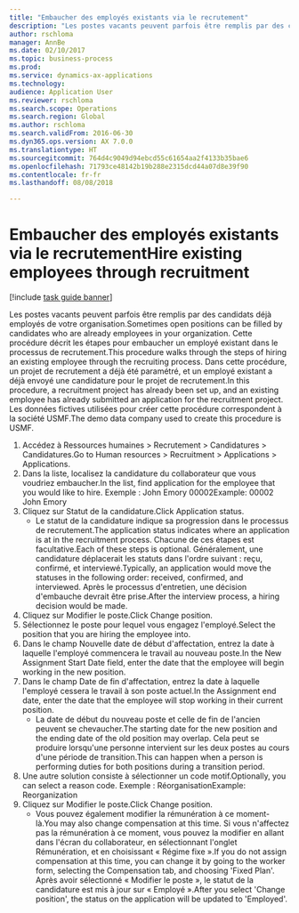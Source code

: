 ```yaml
--- 
title: "Embaucher des employés existants via le recrutement"
description: "Les postes vacants peuvent parfois être remplis par des candidats déjà employés de votre organisation."
author: rschloma
manager: AnnBe
ms.date: 02/10/2017
ms.topic: business-process
ms.prod: 
ms.service: dynamics-ax-applications
ms.technology: 
audience: Application User
ms.reviewer: rschloma
ms.search.scope: Operations
ms.search.region: Global
ms.author: rschloma
ms.search.validFrom: 2016-06-30
ms.dyn365.ops.version: AX 7.0.0
ms.translationtype: HT
ms.sourcegitcommit: 764d4c9049d94ebcd55c61654aa2f4133b35bae6
ms.openlocfilehash: 71793ce48142b19b288e2315dcd44a07d8e39f90
ms.contentlocale: fr-fr
ms.lasthandoff: 08/08/2018

---
```

# <a name="hire-existing-employees-through-recruitment"></a><span data-ttu-id="6e3b7-103">Embaucher des employés existants via le recrutement</span><span class="sxs-lookup"><span data-stu-id="6e3b7-103">Hire existing employees through recruitment</span></span>

[!include [task guide banner](../../includes/task-guide-banner.md)]

<span data-ttu-id="6e3b7-104">Les postes vacants peuvent parfois être remplis par des candidats déjà employés de votre organisation.</span><span class="sxs-lookup"><span data-stu-id="6e3b7-104">Sometimes open positions can be filled by candidates who are already employees in your organization.</span></span> <span data-ttu-id="6e3b7-105">Cette procédure décrit les étapes pour embaucher un employé existant dans le processus de recrutement.</span><span class="sxs-lookup"><span data-stu-id="6e3b7-105">This procedure walks through the steps of hiring an existing employee through the recruiting process.</span></span> <span data-ttu-id="6e3b7-106">Dans cette procédure, un projet de recrutement a déjà été paramétré, et un employé existant a déjà envoyé une candidature pour le projet de recrutement.</span><span class="sxs-lookup"><span data-stu-id="6e3b7-106">In this procedure, a recruitment project has already been set up, and an existing employee has already submitted an application for the recruitment project.</span></span> <span data-ttu-id="6e3b7-107">Les données fictives utilisées pour créer cette procédure correspondent à la société USMF.</span><span class="sxs-lookup"><span data-stu-id="6e3b7-107">The demo data company used to create this procedure is USMF.</span></span>

1. <span data-ttu-id="6e3b7-108">Accédez à Ressources humaines > Recrutement > Candidatures > Candidatures.</span><span class="sxs-lookup"><span data-stu-id="6e3b7-108">Go to Human resources > Recruitment > Applications > Applications.</span></span>
2. <span data-ttu-id="6e3b7-109">Dans la liste, localisez la candidature du collaborateur que vous voudriez embaucher.</span><span class="sxs-lookup"><span data-stu-id="6e3b7-109">In the list, find application for the employee that you would like to hire.</span></span> <span data-ttu-id="6e3b7-110">Exemple : John Emory 00002</span><span class="sxs-lookup"><span data-stu-id="6e3b7-110">Example:  00002  John Emory</span></span>
3. <span data-ttu-id="6e3b7-111">Cliquez sur Statut de la candidature.</span><span class="sxs-lookup"><span data-stu-id="6e3b7-111">Click Application status.</span></span>
    * <span data-ttu-id="6e3b7-112">Le statut de la candidature indique sa progression dans le processus de recrutement.</span><span class="sxs-lookup"><span data-stu-id="6e3b7-112">The application status indicates where an application is at in the recruitment process.</span></span>  <span data-ttu-id="6e3b7-113">Chacune de ces étapes est facultative.</span><span class="sxs-lookup"><span data-stu-id="6e3b7-113">Each of these steps is optional.</span></span> <span data-ttu-id="6e3b7-114">Généralement, une candidature déplacerait les statuts dans l'ordre suivant : reçu, confirmé, et interviewé.</span><span class="sxs-lookup"><span data-stu-id="6e3b7-114">Typically, an application would move the statuses in the following order:  received, confirmed, and interviewed.</span></span> <span data-ttu-id="6e3b7-115">Après le processus d'entretien, une décision d'embauche devrait être prise.</span><span class="sxs-lookup"><span data-stu-id="6e3b7-115">After the interview process, a hiring decision would be made.</span></span>  
4. <span data-ttu-id="6e3b7-116">Cliquez sur Modifier le poste.</span><span class="sxs-lookup"><span data-stu-id="6e3b7-116">Click Change position.</span></span>
5. <span data-ttu-id="6e3b7-117">Sélectionnez le poste pour lequel vous engagez l'employé.</span><span class="sxs-lookup"><span data-stu-id="6e3b7-117">Select the position that you are hiring the employee into.</span></span>
6. <span data-ttu-id="6e3b7-118">Dans le champ Nouvelle date de début d'affectation, entrez la date à laquelle l'employé commencera le travail au nouveau poste.</span><span class="sxs-lookup"><span data-stu-id="6e3b7-118">In the New Assignment Start Date field, enter the date that the employee will begin working in the new position.</span></span>  
7. <span data-ttu-id="6e3b7-119">Dans le champ Date de fin d'affectation, entrez la date à laquelle l'employé cessera le travail à son poste actuel.</span><span class="sxs-lookup"><span data-stu-id="6e3b7-119">In the Assignment end date, enter the date that the employee will stop working in their current position.</span></span>
    * <span data-ttu-id="6e3b7-120">La date de début du nouveau poste et celle de fin de l'ancien peuvent se chevaucher.</span><span class="sxs-lookup"><span data-stu-id="6e3b7-120">The starting date for the new position and the ending date of the old position may overlap.</span></span> <span data-ttu-id="6e3b7-121">Cela peut se produire lorsqu'une personne intervient sur les deux postes au cours d'une période de transition.</span><span class="sxs-lookup"><span data-stu-id="6e3b7-121">This can happen when a person is performing duties for both positions during a transition period.</span></span>  
8. <span data-ttu-id="6e3b7-122">Une autre solution consiste à sélectionner un code motif.</span><span class="sxs-lookup"><span data-stu-id="6e3b7-122">Optionally, you can select a reason code.</span></span> <span data-ttu-id="6e3b7-123">Exemple : Réorganisation</span><span class="sxs-lookup"><span data-stu-id="6e3b7-123">Example: Reorganization</span></span>
9. <span data-ttu-id="6e3b7-124">Cliquez sur Modifier le poste.</span><span class="sxs-lookup"><span data-stu-id="6e3b7-124">Click Change position.</span></span>
    * <span data-ttu-id="6e3b7-125">Vous pouvez également modifier la rémunération à ce moment-là.</span><span class="sxs-lookup"><span data-stu-id="6e3b7-125">You may also change compensation at this time.</span></span> <span data-ttu-id="6e3b7-126">Si vous n'affectez pas la rémunération à ce moment, vous pouvez la modifier en allant dans l'écran du collaborateur, en sélectionnant l'onglet Rémunération, et en choisissant « Régime fixe ».</span><span class="sxs-lookup"><span data-stu-id="6e3b7-126">If you do not assign compensation at this time, you can change it by going to the worker form, selecting the Compensation tab, and choosing 'Fixed Plan'.</span></span> <span data-ttu-id="6e3b7-127">Après avoir sélectionné « Modifier le poste », le statut de la candidature est mis à jour sur « Employé ».</span><span class="sxs-lookup"><span data-stu-id="6e3b7-127">After you select 'Change position', the status on the application will be updated to 'Employed'.</span></span>  


